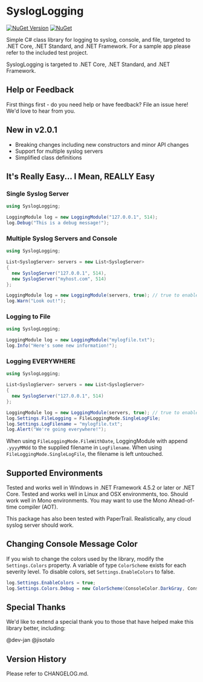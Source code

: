 # SyslogLogging

[![NuGet Version](https://img.shields.io/nuget/v/SyslogLogging.svg?style=flat)](https://www.nuget.org/packages/SyslogLogging/) [![NuGet](https://img.shields.io/nuget/dt/SyslogLogging.svg)](https://www.nuget.org/packages/SyslogLogging) 

Simple C# class library for logging to syslog, console, and file, targeted to .NET Core, .NET Standard, and .NET Framework.  For a sample app please refer to the included test project.

SyslogLogging is targeted to .NET Core, .NET Standard, and .NET Framework.

## Help or Feedback

First things first - do you need help or have feedback?  File an issue here!  We'd love to hear from you.

## New in v2.0.1

- Breaking changes including new constructors and minor API changes
- Support for multiple syslog servers
- Simplified class definitions

## It's Really Easy...  I Mean, REALLY Easy

### Single Syslog Server
```csharp
using SyslogLogging;

LoggingModule log = new LoggingModule("127.0.0.1", 514);
log.Debug("This is a debug message!");
```

### Multiple Syslog Servers and Console
```csharp
using SyslogLogging;

List<SyslogServer> servers = new List<SyslogServer>
{
  new SyslogServer("127.0.0.1", 514),
  new SyslogServer("myhost.com", 514)
};

LoggingModule log = new LoggingModule(servers, true); // true to enable console
log.Warn("Look out!");
```

### Logging to File
```csharp
using SyslogLogging;

LoggingModule log = new LoggingModule("mylogfile.txt");
log.Info("Here's some new information!");
```

### Logging EVERYWHERE
```csharp
using SyslogLogging;

List<SyslogServer> servers = new List<SyslogServer>
{
  new SyslogServer("127.0.0.1", 514)
};

LoggingModule log = new LoggingModule(servers, true); // true to enable console
log.Settings.FileLogging = FileLoggingMode.SingleLogFile;
log.Settings.LogFilename = "mylogfile.txt";
log.Alert("We're going everywhere!");
```

When using ```FileLoggingMode.FileWithDate```, LoggingModule with append ```.yyyyMMdd``` to the supplied filename in ```LogFilename```.  When using ```FileLoggingMode.SingleLogFile```, the filename is left untouched.

## Supported Environments

Tested and works well in Windows in .NET Framework 4.5.2 or later or .NET Core.  Tested and works well in Linux and OSX environments, too.  Should work well in Mono environments.  You may want to use the Mono Ahead-of-time compiler (AOT).

This package has also been tested with PaperTrail.  Realistically, any cloud syslog server should work.

## Changing Console Message Color

If you wish to change the colors used by the library, modify the ```Settings.Colors``` property.  A variable of type ```ColorScheme``` exists for each severity level.  To disable colors, set ```Settings.EnableColors``` to false.

```csharp
log.Settings.EnableColors = true;
log.Settings.Colors.Debug = new ColorScheme(ConsoleColor.DarkGray, ConsoleColor.Black);
```

## Special Thanks

We'd like to extend a special thank you to those that have helped make this library better, including:

@dev-jan @jisotalo

## Version History

Please refer to CHANGELOG.md.
